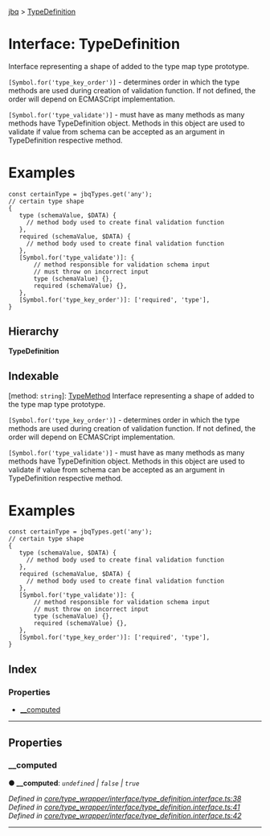 [jbq](../README.md) > [TypeDefinition](../interfaces/typedefinition.md)

# Interface: TypeDefinition

Interface representing a shape of added to the type map type prototype.

`[Symbol.for('type_key_order')]` - determines order in which the type methods are used during creation of validation function. If not defined, the order will depend on ECMASCript implementation.

`[Symbol.for('type_validate')]` - must have as many methods as many methods have TypeDefinition object. Methods in this object are used to validate if value from schema can be accepted as an argument in TypeDefinition respective method.

Examples
========

```
const certainType = jbqTypes.get('any');
// certain type shape
{
   type (schemaValue, $DATA) {
     // method body used to create final validation function
   },
   required (schemaValue, $DATA) {
     // method body used to create final validation function
   },
   [Symbol.for('type_validate')]: {
       // method responsible for validation schema input
       // must throw on incorrect input
       type (schemaValue) {},
       required (schemaValue) {},
   },
   [Symbol.for('type_key_order')]: ['required', 'type'],
}
```

## Hierarchy

**TypeDefinition**

## Indexable

\[method: `string`\]:&nbsp;[TypeMethod](typemethod.md)
Interface representing a shape of added to the type map type prototype.

`[Symbol.for('type_key_order')]` - determines order in which the type methods are used during creation of validation function. If not defined, the order will depend on ECMASCript implementation.

`[Symbol.for('type_validate')]` - must have as many methods as many methods have TypeDefinition object. Methods in this object are used to validate if value from schema can be accepted as an argument in TypeDefinition respective method.

Examples
========

```
const certainType = jbqTypes.get('any');
// certain type shape
{
   type (schemaValue, $DATA) {
     // method body used to create final validation function
   },
   required (schemaValue, $DATA) {
     // method body used to create final validation function
   },
   [Symbol.for('type_validate')]: {
       // method responsible for validation schema input
       // must throw on incorrect input
       type (schemaValue) {},
       required (schemaValue) {},
   },
   [Symbol.for('type_key_order')]: ['required', 'type'],
}
```

## Index

### Properties

* [__computed](typedefinition.md#__computed)

---

## Properties

<a id="__computed"></a>

###  __computed

**● __computed**: *`undefined` \| `false` \| `true`*

*Defined in [core/type_wrapper/interface/type_definition.interface.ts:38](https://github.com/krnik/vjs-validator/blob/15e769b/src/core/type_wrapper/interface/type_definition.interface.ts#L38)*
*Defined in [core/type_wrapper/interface/type_definition.interface.ts:41](https://github.com/krnik/vjs-validator/blob/15e769b/src/core/type_wrapper/interface/type_definition.interface.ts#L41)*
*Defined in [core/type_wrapper/interface/type_definition.interface.ts:42](https://github.com/krnik/vjs-validator/blob/15e769b/src/core/type_wrapper/interface/type_definition.interface.ts#L42)*

___

